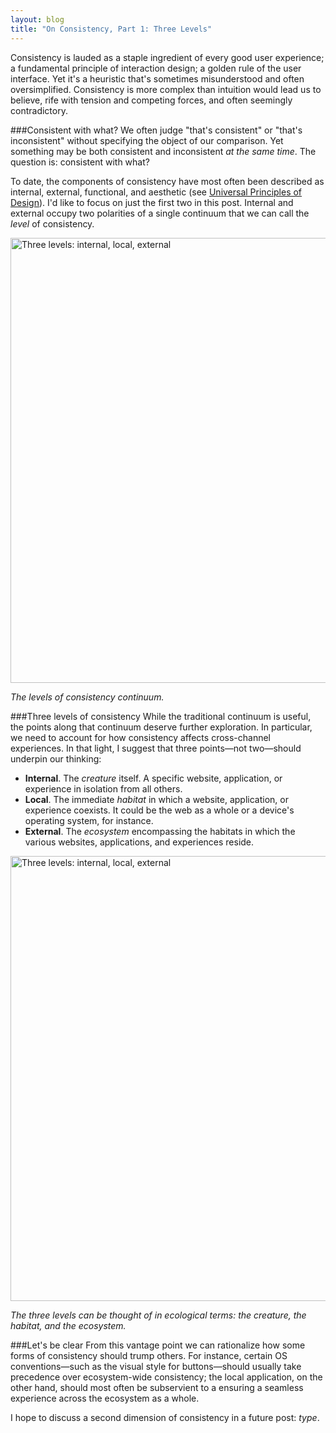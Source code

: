```yaml
---
layout: blog
title: "On Consistency, Part 1: Three Levels"
---
```


Consistency is lauded as a staple ingredient of every good user experience; a fundamental principle of interaction design; a golden rule of the user interface. Yet it's a heuristic that's sometimes misunderstood and often oversimplified. Consistency is more complex than intuition would lead us to believe, rife with tension and competing forces, and often seemingly contradictory.

###Consistent with what?
We often judge "that's consistent" or "that's inconsistent" without specifying the object of our comparison. Yet something may be both consistent and inconsistent *at the same time*. The question is: consistent with what?

To date, the components of consistency have most often been described as internal, external, functional, and aesthetic (see [Universal Principles of Design](http://www.amazon.co.uk/Universal-Principles-Design-Usability-Perception/dp/1592530079)). I'd like to focus on just the first two in this post. Internal and external occupy two polarities of a single continuum that we can call the *level* of consistency.

<img src="http://tylertate.com/resources/images/2012-03-08/continuum.jpg" width="712" class="normal-width" alt="Three levels: internal, local, external" />

*The levels of consistency continuum.*

###Three levels of consistency
While the traditional continuum is useful, the points along that continuum deserve further exploration. In particular, we need to account for how consistency affects cross-channel experiences. In that light, I suggest that three points—not two—should underpin our thinking:

* **Internal**. The *creature* itself. A specific website, application, or experience in isolation from all others.
* **Local**. The immediate *habitat* in which a website, application, or experience coexists. It could be the web as a whole or a device's operating system, for instance.
* **External**. The *ecosystem* encompassing the habitats in which the various websites, applications, and experiences reside.

<img src="http://tylertate.com/resources/images/2012-03-08/ecosystem.jpg" width="712" class="normal-width" alt="Three levels: internal, local, external" />

*The three levels can be thought of in ecological terms: the creature, the habitat, and the ecosystem.*

###Let's be clear
From this vantage point we can rationalize how some forms of consistency should trump others. For instance, certain OS conventions—such as the visual style for buttons—should usually take precedence over ecosystem-wide consistency; the local application, on the other hand, should most often be subservient to a ensuring a seamless experience across the ecosystem as a whole.

I hope to discuss a second dimension of consistency in a future post: *type*.